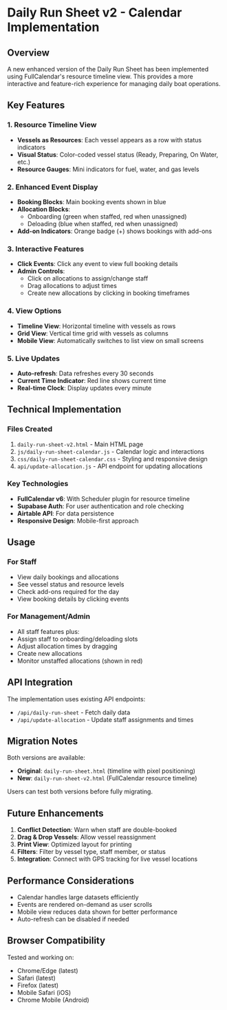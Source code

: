 # Daily Run Sheet v2 - Calendar Implementation

## Overview

A new enhanced version of the Daily Run Sheet has been implemented using FullCalendar's resource timeline view. This provides a more interactive and feature-rich experience for managing daily boat operations.

## Key Features

### 1. Resource Timeline View
- **Vessels as Resources**: Each vessel appears as a row with status indicators
- **Visual Status**: Color-coded vessel status (Ready, Preparing, On Water, etc.)
- **Resource Gauges**: Mini indicators for fuel, water, and gas levels

### 2. Enhanced Event Display
- **Booking Blocks**: Main booking events shown in blue
- **Allocation Blocks**: 
  - Onboarding (green when staffed, red when unassigned)
  - Deloading (blue when staffed, red when unassigned)
- **Add-on Indicators**: Orange badge (+) shows bookings with add-ons

### 3. Interactive Features
- **Click Events**: Click any event to view full booking details
- **Admin Controls**:
  - Click on allocations to assign/change staff
  - Drag allocations to adjust times
  - Create new allocations by clicking in booking timeframes

### 4. View Options
- **Timeline View**: Horizontal timeline with vessels as rows
- **Grid View**: Vertical time grid with vessels as columns
- **Mobile View**: Automatically switches to list view on small screens

### 5. Live Updates
- **Auto-refresh**: Data refreshes every 30 seconds
- **Current Time Indicator**: Red line shows current time
- **Real-time Clock**: Display updates every minute

## Technical Implementation

### Files Created
1. `daily-run-sheet-v2.html` - Main HTML page
2. `js/daily-run-sheet-calendar.js` - Calendar logic and interactions
3. `css/daily-run-sheet-calendar.css` - Styling and responsive design
4. `api/update-allocation.js` - API endpoint for updating allocations

### Key Technologies
- **FullCalendar v6**: With Scheduler plugin for resource timeline
- **Supabase Auth**: For user authentication and role checking
- **Airtable API**: For data persistence
- **Responsive Design**: Mobile-first approach

## Usage

### For Staff
- View daily bookings and allocations
- See vessel status and resource levels
- Check add-ons required for the day
- View booking details by clicking events

### For Management/Admin
- All staff features plus:
- Assign staff to onboarding/deloading slots
- Adjust allocation times by dragging
- Create new allocations
- Monitor unstaffed allocations (shown in red)

## API Integration

The implementation uses existing API endpoints:
- `/api/daily-run-sheet` - Fetch daily data
- `/api/update-allocation` - Update staff assignments and times

## Migration Notes

Both versions are available:
- **Original**: `daily-run-sheet.html` (timeline with pixel positioning)
- **New**: `daily-run-sheet-v2.html` (FullCalendar resource timeline)

Users can test both versions before fully migrating.

## Future Enhancements

1. **Conflict Detection**: Warn when staff are double-booked
2. **Drag & Drop Vessels**: Allow vessel reassignment
3. **Print View**: Optimized layout for printing
4. **Filters**: Filter by vessel type, staff member, or status
5. **Integration**: Connect with GPS tracking for live vessel locations

## Performance Considerations

- Calendar handles large datasets efficiently
- Events are rendered on-demand as user scrolls
- Mobile view reduces data shown for better performance
- Auto-refresh can be disabled if needed

## Browser Compatibility

Tested and working on:
- Chrome/Edge (latest)
- Safari (latest)
- Firefox (latest)
- Mobile Safari (iOS)
- Chrome Mobile (Android)
